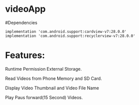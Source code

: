 # videoApp

#Dependencies

    implementation 'com.android.support:cardview-v7:28.0.0'
    implementation 'com.android.support:recyclerview-v7:28.0.0'
    
 # Features:
 
 Runtime Permission External Storage.
 
 Read Videos from Phone Memory and SD Card.
 
 Display Video  Thumbnail and Video File Name
 
 Play Paus forward(15 Second) Videos.    
        
